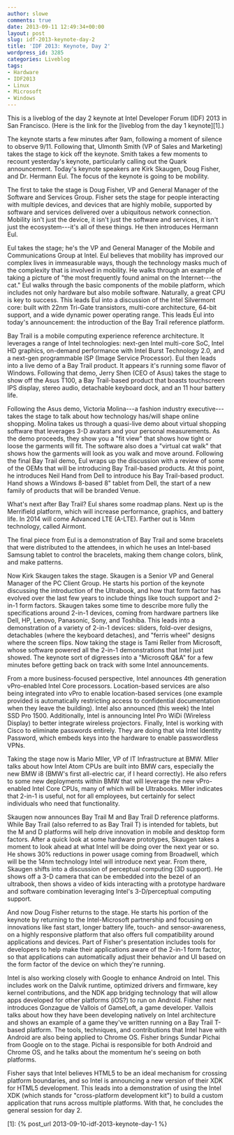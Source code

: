 ```yaml
---
author: slowe
comments: true
date: 2013-09-11 12:49:34+00:00
layout: post
slug: idf-2013-keynote-day-2
title: 'IDF 2013: Keynote, Day 2'
wordpress_id: 3285
categories: Liveblog
tags:
- Hardware
- IDF2013
- Linux
- Microsoft
- Windows
---
```


This is a liveblog of the day 2 keynote at Intel Developer Forum (IDF) 2013 in San Francisco. (Here is the link for the [liveblog from the day 1 keynote][1].)

The keynote starts a few minutes after 9am, following a moment of silence to observe 9/11. Following that, Ulmonth Smith (VP of Sales and Marketing) takes the stage to kick off the keynote. Smith takes a few moments to recount yesterday's keynote, particularly calling out the Quark announcement. Today's keynote speakers are Kirk Skaugen, Doug Fisher, and Dr. Hermann Eul. The focus of the keynote is going to be mobility.

The first to take the stage is Doug Fisher, VP and General Manager of the Software and Services Group. Fisher sets the stage for people interacting with multiple devices, and devices that are highly mobile, supported by software and services delivered over a ubiquitous network connection. Mobility isn't just the device, it isn't just the software and services, it isn't just the ecosystem---it's all of these things. He then introduces Hermann Eul.

Eul takes the stage; he's the VP and General Manager of the Mobile and Communications Group at Intel. Eul believes that mobility has improved our complex lives in immeasurable ways, though the technology masks much of the complexity that is involved in mobility. He walks through an example of taking a picture of "the most frequently found animal on the Internet---the cat." Eul walks through the basic components of the mobile platform, which includes not only hardware but also mobile software. Naturally, a great CPU is key to success. This leads Eul into a discussion of the Intel Silvermont core: built with 22nm Tri-Gate transistors, multi-core architecture, 64-bit support, and a wide dynamic power operating range. This leads Eul into today's announcement: the introduction of the Bay Trail reference platform.

Bay Trail is a mobile computing experience reference architecture. It leverages a range of Intel technologies: next-gen Intel multi-core SoC, Intel HD graphics, on-demand performance with Intel Burst Technology 2.0, and a next-gen programmable ISP (Image Service Processor). Eul then leads into a live demo of a Bay Trail product. It appears it's running some flavor of Windows. Following that demo, Jerry Shen (CEO of Asus) takes the stage to show off the Asus T100, a Bay Trail-based product that boasts touchscreen IPS display, stereo audio, detachable keyboard dock, and an 11 hour battery life.

Following the Asus demo, Victoria Molina---a fashion industry executive---takes the stage to talk about how technology has/will shape online shopping. Molina takes us through a quasi-live demo about virtual shopping software that leverages 3-D avatars and your personal measurements. As the demo proceeds, they show you a "fit view" that shows how tight or loose the garments will fit. The software also does a "virtual cat walk" that shows how the garments will look as you walk and move around. Following the final Bay Trail demo, Eul wraps up the discussion with a review of some of the OEMs that will be introducing Bay Trail-based products. At this point, he introduces Neil Hand from Dell to introduce his Bay Trail-based product. Hand shows a Windows 8-based 8" tablet from Dell, the start of a new family of products that will be branded Venue.

What's next after Bay Trail? Eul shares some roadmap plans. Next up is the Merrifield platform, which will increase performance, graphics, and battery life. In 2014 will come Advanced LTE (A-LTE). Farther out is 14nm technology, called Airmont.

The final piece from Eul is a demonstration of Bay Trail and some bracelets that were distributed to the attendees, in which he uses an Intel-based Samsung tablet to control the bracelets, making them change colors, blink, and make patterns.

Now Kirk Skaugen takes the stage. Skaugen is a Senior VP and General Manager of the PC Client Group. He starts his portion of the keynote discussing the introduction of the Ultrabook, and how that form factor has evolved over the last few years to include things like touch support and 2-in-1 form factors. Skaugen takes some time to describe more fully the specifications around 2-in-1 devices, coming from hardware partners like Dell, HP, Lenovo, Panasonic, Sony, and Toshiba. This leads into a demonstration of a variety of 2-in-1 devices: sliders, fold-over designs, detachables (where the keyboard detaches), and "ferris wheel" designs where the screen flips. Now taking the stage is Tami Reller from Microsoft, whose software powered all the 2-in-1 demonstrations that Intel just showed. The keynote sort of digresses into a "Microsoft Q&A" for a few minutes before getting back on track with some Intel announcements.

From a more business-focused perspective, Intel announces 4th generation vPro-enabled Intel Core processors. Location-based services are also being integrated into vPro to enable location-based services (one example provided is automatically restricting access to confidential documentation when they leave the building). Intel also announced (this week) the Intel SSD Pro 1500. Additionally, Intel is announcing Intel Pro WiDi (Wireless Display) to better integrate wireless projectors. Finally, Intel is working with Cisco to eliminate passwords entirely. They are doing that via Intel Identity Password, which embeds keys into the hardware to enable passwordless VPNs.

Taking the stage now is Mario Mller, VP of IT Infrastructure at BMW. Mller talks about how Intel Atom CPUs are built into BMW cars, especially the new BMW i8 (BMW's first all-electric car, if I heard correctly). He also refers to some new deployments within BMW that will leverage the new vPro-enabled Intel Core CPUs, many of which will be Ultrabooks. Mller indicates that 2-in-1 is useful, not for all employees, but certainly for select individuals who need that functionality.

Skaugen now announces Bay Trail M and Bay Trail D reference platforms. While Bay Trail (also referred to as Bay Trail T) is intended for tablets, but the M and D platforms will help drive innovation in mobile and desktop form factors. After a quick look at some hardware prototypes, Skaugen takes a moment to look ahead at what Intel will be doing over the next year or so. He shows 30% reductions in power usage coming from Broadwell, which will be the 14nm technology Intel will introduce next year. From there, Skaugen shifts into a discussion of perceptual computing (3D support). He shows off a 3-D camera that can be embedded into the bezel of an ultrabook, then shows a video of kids interacting with a prototype hardware and software combination leveraging Intel's 3-D/perceptual computing support.

And now Doug Fisher returns to the stage. He starts his portion of the keynote by returning to the Intel-Microsoft partnership and focusing on innovations like fast start, longer battery life, touch- and sensor-awareness, on a highly responsive platform that also offers full compatibility around applications and devices. Part of Fisher's presentation includes tools for developers to help make their applications aware of the 2-in-1 form factor, so that applications can automatically adjust their behavior and UI based on the form factor of the device on which they're running.

Intel is also working closely with Google to enhance Android on Intel. This includes work on the Dalvik runtime, optimized drivers and firmware, key kernel contributions, and the NDK app bridging technology that will allow apps developed for other platforms (iOS?) to run on Android. Fisher next introduces Gonzague de Vallois of GameLoft, a game developer. Vallois talks about how they have been developing natively on Intel architecture and shows an example of a game they've written running on a Bay Trail T-based platform. The tools, techniques, and contributions that Intel have with Android are also being applied to Chrome OS. Fisher brings Sundar Pichai from Google on to the stage. Pichai is responsible for both Android and Chrome OS, and he talks about the momentum he's seeing on both platforms.

Fisher says that Intel believes HTML5 to be an ideal mechanism for crossing platform boundaries, and so Intel is announcing a new version of their XDK for HTML5 development. This leads into a demonstration of using the Intel XDK (which stands for "cross-platform development kit") to build a custom application that runs across multiple platforms. With that, he concludes the general session for day 2.

[1]: {% post_url 2013-09-10-idf-2013-keynote-day-1 %}
